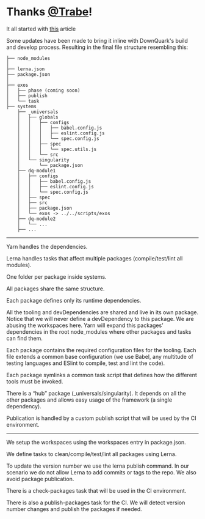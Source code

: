 # Thanks [@Trabe](https://github.com/trabe)!
It all started with [this](https://medium.com/trabe/monorepo-setup-with-lerna-and-yarn-workspaces-5d747d7c0e91) article

Some updates have been made to bring it inline with DownQuark's build and develop process.
Resulting in the final file structure resembling this:
```
├── node_modules
│
├── lerna.json
├── package.json
│
├── exos
│   ├── phase (coming soon)
│   ├── publish
│   └── task
├── systems
    ├── _universals
    │   ├── globals
    │   │   ├── configs
    │   │   │   ├── babel.config.js
    │   │   │   ├── eslint.config.js
    │   │   │   └── spec.config.js
    │   │   ├── spec
    │   │   │   └── spec.utils.js
    │   │   └── src
    │   └── singularity
    │       └── package.json
    ├── dq-module1
    │   ├── configs
    │   │   ├── babel.config.js
    │   │   ├── eslint.config.js
    │   │   └── spec.config.js
    │   ├── spec
    │   ├── src
    │   ├── package.json
    │   └── exos -> ../../scripts/exos
    ├── dq-module2
    │   └── ...
    ├── ...
```

---
Yarn handles the dependencies.

Lerna handles tasks that affect multiple packages (compile/test/lint all modules).

One folder per package inside systems.

All packages share the same structure.

Each package defines only its runtime dependencies.

All the tooling and devDependencies are shared and live in its own package.
Notice that we will never define a devDependency to this package. We are abusing the workspaces here. Yarn will expand this packages’ dependencies in the root node_modules where other packages and tasks can find them.

Each package contains the required configuration files for the tooling. Each file extends a common base configuration (we use Babel, any multitude of testing languages and ESlint to compile, test and lint the code).

Each package symlinks a common task script that defines how the different tools must be invoked.

There is a “hub” package (_universals/singularity). It depends on all the other packages and allows easy usage of the framework (a single dependency).

Publication is handled by a custom publish script that will be used by the CI environment.

---
We setup the workspaces using the workspaces entry in package.json.

We define tasks to clean/compile/test/lint all packages using Lerna.

To update the version number we use the lerna publish command. In our scenario we do not allow Lerna to add commits or tags to the repo. We also avoid package publication.

There is a check-packages task that will be used in the CI environment.

There is also a publish-packages task for the CI. We will detect version number changes and publish the packages if needed.
